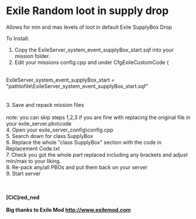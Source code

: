 # Exile Random loot in supply drop

Allows for min and max levels of loot in default Exile SupplyBox Drop<br>

To Install:<br>
1. Copy the ExileServer_system_event_supplyBox_start.sqf into your mission folder.<br>
2. Edit your missions config.cpp and under CfgExileCustomCode { <br>
<br>
ExileServer_system_event_supplyBox_start = "pathtofile\ExileServer_system_event_supplyBox_start.sqf" <br>
<br><br>
3. Save and repack mission files<br><br>
note: you can skip steps 1,2,3 if you are fine with replacing the original file in your exile_server.pbo\code<br>
4. Open your exile_server_config\config.cpp<br>
5. Search down for class SupplyBox <br>
6. Replace the whole "class SupplyBox" section with the code in Replacement Code.txt<br>
7. Check you got the whole part replaced including any brackets and adjust min/max to your liking.<br>
8. Re-pack any/all PBOs and put them back on your server<br>
9. Start server<br>


<br><br>
<b>[CiC]red_ned</b><br><br>
<b>Big thanks to Exile Mod <a href="http://www.exilemod.com">http://www.exilemod.com</a></b><br>